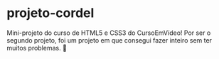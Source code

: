 # projeto-cordel
 Mini-projeto do curso de HTML5 e CSS3 do CursoEmVídeo! Por ser o segundo projeto, foi um projeto em que consegui fazer inteiro sem ter muitos problemas. 💯
